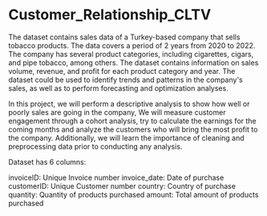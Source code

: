 # Customer_Relationship_CLTV


The dataset contains sales data of a Turkey-based company that sells tobacco products.
The data covers a period of 2 years from 2020 to 2022.
The company has several product categories, including cigarettes, cigars, and pipe tobacco, among others.
The dataset contains information on sales volume, revenue, and profit for each product category and year.
The dataset could be used to identify trends and patterns in the company's sales, as well as to perform forecasting and optimization analyses.

In this project, we will perform a descriptive analysis to show how well or poorly sales are going in the company,
We will measure customer engagement through a cohort analysis, try to calculate the earnings for the coming months and analyze the customers who will bring the most profit to the company.
Additionally, we will learn the importance of cleaning and preprocessing data prior to conducting any analysis.

Dataset has 6 columns:

invoiceID: Unique Invoice number
invoice_date: Date of purchase
customerID: Unique Customer number
country: Country of purchase
quantity: Quantity of products purchased
amount: Total amount of products purchased

